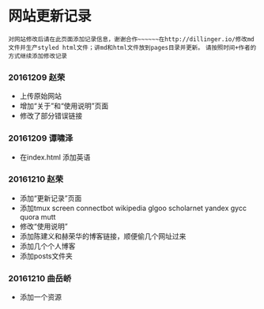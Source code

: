 # 网站更新记录
`对网站修改后请在此页面添加记录信息，谢谢合作~~~~~~在http://dillinger.io/修改md文件并生产styled html文件；讲md和html文件放到pages目录并更新。`
`请按照时间+作者的方式继续添加修改记录`
### 20161209 赵荣
 - 上传原始网站
 - 增加“关于”和“使用说明”页面
 - 修改了部分错误链接
 ### 20161209 谭啸泽
- 在index.html 添加英语
 ### 20161210 赵荣
- 添加“更新记录”页面
- 添加tmux  screen connectbot wikipedia glgoo scholarnet yandex  gycc quora  mutt
- 修改“使用说明”
- 添加陈建义和赫荣华的博客链接，顺便偷几个网址过来
- 添加几个个人博客
- 添加posts文件夹
### 20161210 曲岳峤
- 添加一个资源
